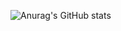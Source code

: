 ![Anurag's GitHub stats](https://github-readme-stats.vercel.app/api?username=Script-z&show_icons=true&theme=dracula)

